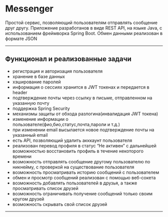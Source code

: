 # Messenger
Простой сервис, позволяющий пользователям отправлять сообщение друг другу.
Приложение разработанов в виде REST API,
на языке Java, с использованием фреймворка Spring Boot. Обмен данными реализован в формате JSON
___
## Функционал и реализованные задачи
 * регистрация и авторизация пользователя
 * хранение в базе данных
 * хэширование паролей 
 * информация о сессиях хранится в JWT токенах и передается в header
 * подтверждение почты через ссылку в письме, отправленном на указанную почту
 * поддержка Spring Security
 * механизмы защиты от обхода разлогина(инвалидация JWT токена)
 * изменение информации о пользователе(фио,био,статус,почта,пароли и т.д.)
 * при изменении email высылается новое подтверждение почты на указанный email
 * есть API, позволяющий удалить акккаунт пользователя
 * реализован перевод профиля в статус “Не активен” с дальнейшей возможностью восстановить профиль в течение некоторого времени
 * возможность отправлять сообщение другому пользователю по никнейму, с проверкой на существование пользователя
 * возможность просматривать историю сообщений с пользователем
 * обмен и просмотр сообщений реализован с помощью веб-сокета
 * возможность добавлять пользователей в друзья, а также просматривать список друзей
 * возможность ограничивать получение сообщений только своим кругом друзей
 * возможность скрывать свой список друзей
___

